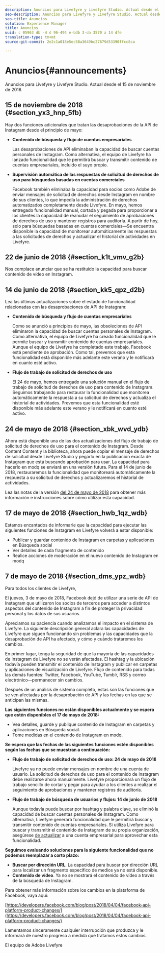 ```yaml
---
description: Anuncios para Livefyre y Livefyre Studio. Actual desde el 15 de noviembre de 2018.
seo-description: Anuncios para Livefyre y Livefyre Studio. Actual desde el 15 de noviembre de 2018.
seo-title: Anuncios
solution: Experience Manager
title: Anuncios
uuid: c 05963 db -4 d 96-494 e-bdb 3-da 3570 a 14 dfe
translation-type: tm+mt
source-git-commit: 2e2c1a018e5ec58a3649bc27679d53390ffcc8ca

---
```



# Anuncios{#announcements}

Anuncios para Livefyre y Livefyre Studio. Actual desde el 15 de noviembre de 2018.

## 15 de noviembre de 2018 {#section_yx3_hnp_5fb}

Hay dos funciones adicionales que tratan las desaprobaciones de la API de Instagram desde el principio de mayo:

* **Contenido de búsqueda y flujo de cuentas empresariales**

   Las desaprobaciones de API eliminaban la capacidad de buscar cuentas personales de Instagram. Como alternativa, el equipo de Livefyre ha lanzado funcionalidad que le permitirá buscar y transmitir contenido de cuentas empresariales, incluido el suyo propio.

* **Supervisión automática de las respuestas de solicitud de derechos de uso para búsquedas basadas en cuentas comerciales**

   Facebook también eliminaba la capacidad para socios como Adobe de enviar mensajes de solicitud de derechos desde Instagram en nombre de sus clientes, lo que impedía la administración de derechos automatizados completamente desde Livefyre. En mayo, hemos entregado funcionalidad manual, cortada y pegada para proporcionar a los clientes la capacidad de reanudar el seguimiento de aprobaciones de derechos de uso y mantener registros para auditoría. A partir de hoy, solo para búsquedas basadas en cuentas comerciales—Se encuentra disponible la capacidad de monitorear automáticamente las respuestas a las solicitudes de derechos y actualizar el historial de actividades en Livefyre.

## 22 de junio de 2018 {#section_k1t_vmv_g2b}

Nos complace anunciar que se ha restituido la capacidad para buscar contenido de vídeo en Instagram.

## 14 de junio de 2018 {#section_kk5_qpz_d2b}

Lea las últimas actualizaciones sobre el estado de funcionalidad relacionadas con las desaprobaciones de API de Instagram:

* **Contenido de búsqueda y flujo de cuentas empresariales**

   Como se anunció a principios de mayo, las obsoleciones de API eliminaron la capacidad de buscar cuentas personales de Instagram. Como alternativa, el equipo de Livefyre ha creado funcionalidad que le permite buscar y transmitir contenido de cuentas empresariales. Aunque el equipo de Livefyre ha completado este trabajo, Facebook está pendiente de aprobación. Como tal, prevemos que esta funcionalidad está disponible más adelante este verano y le notificará en cuanto esté activo.

* **Flujo de trabajo de solicitud de derechos de uso**

   El 24 de mayo, hemos entregado una solución manual en el flujo de trabajo de solicitud de derechos de uso para contenido de Instagram. Seguimos trabajando para restaurar la funcionalidad que monitorea automáticamente la respuesta a su solicitud de derechos y actualiza el historial de actividades. Prevemos que esta funcionalidad esté disponible más adelante este verano y le notificará en cuanto esté activo.

## 24 de mayo de 2018 {#section_xbk_wvd_ydb}

Ahora está disponible una de las dos actualizaciones del flujo de trabajo de solicitud de derechos de uso para el contenido de Instagram. Desde Content Content y la biblioteca, ahora puede copiar el mensaje de derechos de solicitud desde Livefyre Studio y pegarlo en la publicación exacta de Instagram que está buscando aprobación para usar. La capacidad para hacerlo en modq se enviará en una versión futura. Para el 14 de junio de 2018, restauraremos la funcionalidad que monitoreará automáticamente la respuesta a su solicitud de derechos y actualizaremos el historial de actividades.

Lea las notas de la versión [del 24 de mayo de 2018](/help/using/c-rn/previous-rns/rn2018/c-rn-2018-may-24.md#c_rn) para obtener más información e instrucciones sobre cómo utilizar esta capacidad.

## 17 de mayo de 2018 {#section_hwb_1qz_wdb}

Estamos encantados de informarle que la capacidad para ejecutar las siguientes funciones de Instagram en Livefyre volverá a estar disponible:

* Publicar y guardar contenido de Instagram en carpetas y aplicaciones en Búsqueda social
* Ver detalles de cada fragmento de contenido
* Realice acciones de moderación en el nuevo contenido de Instagram en modq

## 7 de mayo de 2018 {#section_dms_ypz_wdb}

Para todos los clientes de Livefyre,

El jueves, 3 de mayo de 2018, Facebook dejó de utilizar una serie de API de Instagram que utilizaron los socios de terceros para acceder a distintos aspectos del contenido de Instagram a fin de proteger la privacidad personal y los datos de sus usuarios.

Apreciamos su paciencia cuando analizamos el impacto en el sistema de Livefyre. La siguiente descripción general aclara las capacidades de Livefyre que siguen funcionando sin problemas y las capacidades que la desaprobación de API ha afectado, y cómo y cuándo trataremos los cambios.

En primer lugar, tenga la seguridad de que la mayoría de las capacidades de Instagram de Livefyre no se verán afectadas. El hashtag y la ubicación todavía pueden transmitir el contenido de Instagram y publicar en carpetas y aplicaciones de visualización de Livefyre. Flujo de contenido para todas las demás fuentes: Twitter, Facebook, YouTube, Tumblr, RSS y correo electrónico—permanecer sin cambios.

Después de un análisis de sistema completo, estas son las funciones que se ven afectadas por la desaprobación de API y las fechas en las que se anticipan las mismas.

**Las siguientes funciones no están disponibles actualmente y se espera que estén disponibles el 17 de mayo de 2018:**

* Vea detalles, guarde y publique contenido de Instagram en carpetas y aplicaciones en Búsqueda social.
* Tome medidas en el contenido de Instagram en modq.

**Se espera que las fechas de las siguientes funciones estén disponibles según las fechas que se muestran a continuación:**

* **Flujo de trabajo de solicitud de derechos de uso: 24 de mayo de 2018**

   Livefyre ya no puede enviar mensajes en nombre de una cuenta de usuario. La solicitud de derechos de uso para el contenido de Instagram debe realizarse ahora manualmente. Livefyre proporcionará un flujo de trabajo sencillo de cortar y pegar para ayudar a los clientes a realizar el seguimiento de aprobaciones y mantener registros de auditoría.

* **Flujo de trabajo de búsqueda de usuarios y flujos: 14 de junio de 2018**

   Aunque todavía puede buscar por hashtag y palabra clave, se eliminó la capacidad de buscar cuentas personales de Instagram. Como alternativa, Livefyre generará funcionalidad que le permitirá buscar y transmitir contenido de cuentas empresariales. Si utiliza Livefyre para buscar y transmitir el contenido de Instagram de su propia organización, asegúrese [de actualizar](https://help.instagram.com/502981923235522?helpref=search&sr=2&query=change%20personal%20account%20to%20business%20account) a una cuenta empresarial para aprovechar esta funcionalidad.

**Seguimos evaluando soluciones para la siguiente funcionalidad que no podemos reemplazar a corto plazo:**

* **Buscar por dirección URL**. La capacidad para buscar por dirección URL para localizar un fragmento específico de medios ya no está disponible.
* **Contenido de vídeo**. Ya no se mostrará el contenido de vídeo a través de la búsqueda de Instagram.

Para obtener más información sobre los cambios en la plataforma de Facebook, vaya aquí:

[https://developers.facebook.com/blog/post/2018/04/04/facebook-api-platform-product-changes/](https://developers.facebook.com/blog/post/2018/04/04/facebook-api-platform-product-changes/)

Lamentamos sinceramente cualquier interrupción que produzca y le informará de nuestro progreso a medida que tratamos estos cambios.

El equipo de Adobe Livefyre
